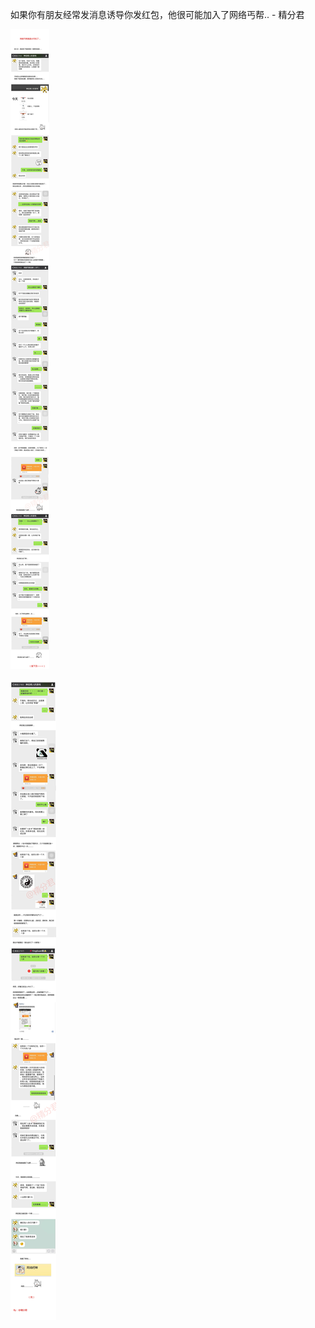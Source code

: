 如果你有朋友经常发消息诱导你发红包，他很可能加入了网络丐帮.. - 精分君

![6e04126e64b64df591f4263564c7037a.jpg](https://raw.githubusercontent.com/wxlzmt/cdn1/master/ext/qw/groups/20015/6e04126e64b64df591f4263564c7037a.jpg)

![fa1e8626e7c44669ba08870c7375cdf7.jpg](https://raw.githubusercontent.com/wxlzmt/cdn1/master/ext/qw/groups/20015/fa1e8626e7c44669ba08870c7375cdf7.jpg)
